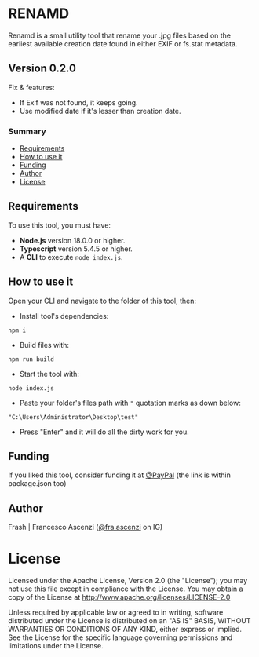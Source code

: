 # RENAMD
Renamd is a small utility tool that rename your .jpg files based on the earliest available creation date found in either EXIF or fs.stat metadata.

## Version 0.2.0
Fix & features:
- If Exif was not found, it keeps going.
- Use modified date if it's lesser than creation date.

### Summary
- [Requirements](#requirements)
- [How to use it](#howtouseit)
- [Funding](#funding)
- [Author](#author)
- [License](#license)

## Requirements
To use this tool, you must have:
- **Node.js** version 18.0.0 or higher.
- **Typescript** version 5.4.5 or higher.
- A **CLI** to execute ```node index.js```.

## How to use it
Open your CLI and navigate to the folder of this tool, then:
- Install tool's dependencies:  

```npm i```

- Build files with:  

```npm run build```

- Start the tool with:  

```node index.js```

- Paste your folder's files path with ```"``` quotation marks as down below:

```"C:\Users\Administrator\Desktop\test"```

- Press "Enter" and it will do all the dirty work for you.

## Funding
If you liked this tool, consider funding it at [@PayPal](https://www.paypal.com/donate/?hosted_button_id=QL4PRUX9K9Y6A) (the link is within package.json too)

## Author
Frash | Francesco Ascenzi ([@fra.ascenzi](https://www.instagram.com/fra.ascenzi) on IG)

# License
Licensed under the Apache License, Version 2.0 (the "License"); you may not use this file except in compliance with the License.
You may obtain a copy of the License at http://www.apache.org/licenses/LICENSE-2.0

Unless required by applicable law or agreed to in writing, software distributed under the License is distributed on an "AS IS" BASIS, WITHOUT WARRANTIES OR CONDITIONS OF ANY KIND, either express or implied. See the License for the specific language governing permissions and limitations under the License.

